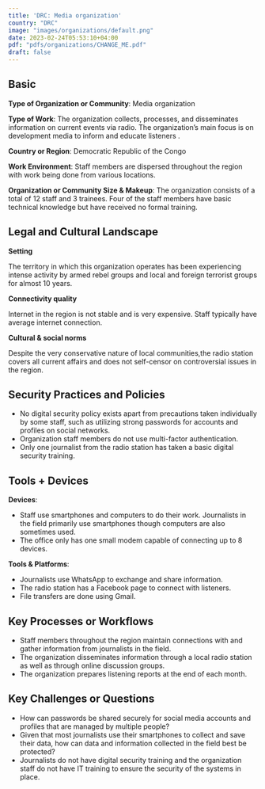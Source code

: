 ```yaml
---
title: 'DRC: Media organization'
country: "DRC"
image: "images/organizations/default.png"
date: 2023-02-24T05:53:10+04:00
pdf: "pdfs/organizations/CHANGE_ME.pdf"
draft: false
---
```


## Basic

**Type of Organization or Community**: Media organization

**Type of Work**: The organization collects, processes, and disseminates
information on current events via radio. The organization’s main focus is on
development media to inform and educate listeners .

**Country or Region**: Democratic Republic of the Congo

**Work Environment**: Staff members are dispersed throughout the region with
work being done from various locations.

**Organization or Community Size & Makeup**: The organization consists of a
total of 12 staff and 3 trainees. Four of the staff members have basic
technical knowledge but have received no formal training. 


## Legal and Cultural Landscape

**Setting**

The territory in which this organization operates has been experiencing intense activity by armed rebel groups and local and foreign terrorist groups for almost 10 years. 

**Connectivity quality**

Internet in the region is not stable and is very expensive. Staff typically have average internet connection. 

**Cultural & social norms**

Despite the very conservative nature of local communities,the radio station covers all current affairs and does not self-censor on controversial issues in the region. 


## Security Practices and Policies

- No digital security policy exists apart from precautions taken individually by some staff, such as utilizing strong passwords for accounts and profiles on social networks.
- Organization staff members do not use multi-factor authentication. 
- Only one journalist from the radio station has taken a basic digital security training.  


## Tools + Devices

**Devices**:
- Staff use smartphones and computers  to do their work. Journalists in the field primarily use smartphones though computers are also sometimes used.
- The office only has one small modem capable of connecting up to 8 devices. 


**Tools & Platforms**:
- Journalists use WhatsApp to exchange and share information.
- The radio station has a Facebook page to connect with listeners. 
- File transfers are done using Gmail.


## Key Processes or Workflows

- Staff members throughout the region maintain connections with and gather information from journalists in the field.
- The organization disseminates information through a local radio station as well as through online discussion groups. 
- The organization prepares listening reports at the end of each month.  


## Key Challenges or Questions

- How can passwords be shared securely for social media accounts and profiles that are managed by multiple people?
- Given that most journalists use their smartphones to collect and save their data, how can data and information collected in the field best be protected? 
- Journalists do not have digital security training and the organization staff do not have IT training to ensure the security of the systems in place.  
